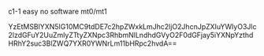 
c1-1 easy
no software
mt0/mt1

YzEtMSBlYXN5IG10MC9tdDE7c2hpZWxkLmJhc2ljO2JhcnJpZXIuYWlyO3Jlc2lzdGFuY2UuZmlyZTtyZXNpc3RhbmNlLndhdGVyO2F0dGFjay5iYXNpYzthdHRhY2suc3BlZWQ7YXR0YWNrLm11bHRpc2hvdA==
